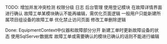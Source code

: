 ﻿
TODO:
增加并发冲突检测
权限分级
日志
后台管理
使用登记模块
在故障详情界面进行确认
故障工单某模块确认不能再编辑，需优化页面逻辑
一般用户只能新建所属项目组设备的故障工单
优化禁止访问页面
修改工单删除逻辑


Done:
EquipmentContext中仪器和故障部分分开
新建工单时更新故障设备的状态
使用SqlServer数据库
故障工单或需要确认的模块已确认的话则不能进行编辑

